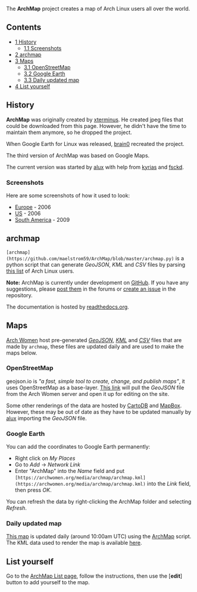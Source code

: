 The **ArchMap** project creates a map of Arch Linux users all over the world.

## Contents

*   [1 History](#History)
    *   [1.1 Screenshots](#Screenshots)
*   [2 archmap](#archmap)
*   [3 Maps](#Maps)
    *   [3.1 OpenStreetMap](#OpenStreetMap)
    *   [3.2 Google Earth](#Google_Earth)
    *   [3.3 Daily updated map](#Daily_updated_map)
*   [4 List yourself](#List_yourself)

## History

**ArchMap** was originally created by [xterminus](/index.php/User:Xterminus "User:Xterminus"). He created jpeg files that could be downloaded from this page. However, he didn't have the time to maintain them anymore, so he dropped the project.

When Google Earth for Linux was released, [brain0](/index.php/User:Brain0 "User:Brain0") recreated the project.

The third version of ArchMap was based on Google Maps.

The current version was started by [alux](/index.php/User:Alux "User:Alux") with help from [kyrias](/index.php/User:Kyrias "User:Kyrias") and [fsckd](/index.php?title=User:Fsckd&action=edit&redlink=1 "User:Fsckd (page does not exist)").

### Screenshots

Here are some screenshots of how it used to look:

*   [Europe](http://archive.today/AZELb) - 2006
*   [US](http://archive.today/aQwag) - 2006
*   [South America](http://archive.today/HIlLi) - 2009

## archmap

`[archmap](https://github.com/maelstrom59/ArchMap/blob/master/archmap.py)` is a python script that can generate *GeoJSON*, *KML* and *CSV* files by parsing [this list](/index.php/ArchMap/List#List "ArchMap/List") of Arch Linux users.

**Note:** ArchMap is currently under development on [GitHub](https://github.com/maelstrom59/ArchMap). If you have any suggestions, please [post them](https://bbs.archlinux.org/viewtopic.php?id=22518&p=2) in the forums or [create an issue](https://github.com/maelstrom59/ArchMap/issues) in the repository.

The documentation is hosted by [readthedocs.org](http://archmap.readthedocs.org).

## Maps

[Arch Women](https://archwomen.org/wiki/aw-tech:archmap) host pre-generated *[GeoJSON](https://archwomen.org/media/archmap/archmap.geojson)*, *[KML](https://archwomen.org/media/archmap/archmap.kml)* and *[CSV](https://archwomen.org/media/archmap/archmap.csv)* files that are made by `archmap`, these files are updated daily and are used to make the maps below.

### OpenStreetMap

geojson.io is *"a fast, simple tool to create, change, and publish maps"*, it uses OpenStreetMap as a base-layer. [This link](http://geojson.io/#data=data:text/x-url,https://archwomen.org/media/archmap/archmap.geojson) will pull the *GeoJSON* file from the Arch Women server and open it up for editing on the site.

Some other renderings of the data are hosted by [CartoDB](https://alux.cartodb.com/viz/c1cd0e2a-5af7-11e4-afcd-0e9d821ea90d/embed_map) and [MapBox](https://a.tiles.mapbox.com/v3/alux.hclg4eg0/page.html?secure=1#4/39.63/-104.91). However, these may be out of date as they have to be updated manually by [alux](/index.php/User:Alux "User:Alux") importing the *GeoJSON* file.

### Google Earth

You can add the coordinates to Google Earth permanently:

*   Right click on *My Places*
*   Go to *Add* -> *Network Link*
*   Enter "ArchMap" into the *Name* field and put `[https://archwomen.org/media/archmap/archmap.kml](https://archwomen.org/media/archmap/archmap.kml)` into the *Link* field, then press *OK*.

You can refresh the data by right-clicking the ArchMap folder and selecting *Refresh*.

### Daily updated map

[This map](http://dopsi.ch/archmap) is updated daily (around 10:00am UTC) using the [ArchMap](http://github.com/maelstrom59/ArchMap) script. The KML data used to render the map is available [here](http://dopsi.ch/archmap/archmap.kml).

## List yourself

Go to the [ArchMap List page](/index.php/ArchMap/List "ArchMap/List"), follow the instructions, then use the [**edit**] button to add yourself to the map.